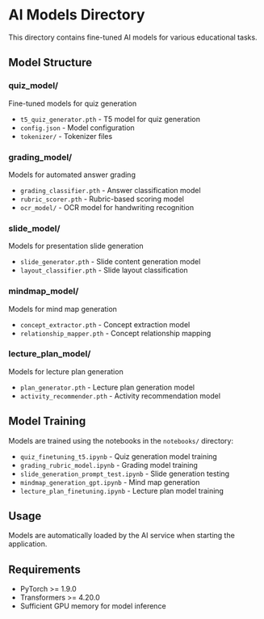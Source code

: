 # AI Models Directory

This directory contains fine-tuned AI models for various educational tasks.

## Model Structure

### quiz_model/
Fine-tuned models for quiz generation
- `t5_quiz_generator.pth` - T5 model for quiz generation
- `config.json` - Model configuration
- `tokenizer/` - Tokenizer files

### grading_model/
Models for automated answer grading
- `grading_classifier.pth` - Answer classification model
- `rubric_scorer.pth` - Rubric-based scoring model
- `ocr_model/` - OCR model for handwriting recognition

### slide_model/
Models for presentation slide generation
- `slide_generator.pth` - Slide content generation model
- `layout_classifier.pth` - Slide layout classification

### mindmap_model/
Models for mind map generation
- `concept_extractor.pth` - Concept extraction model
- `relationship_mapper.pth` - Concept relationship mapping

### lecture_plan_model/
Models for lecture plan generation
- `plan_generator.pth` - Lecture plan generation model
- `activity_recommender.pth` - Activity recommendation model

## Model Training

Models are trained using the notebooks in the `notebooks/` directory:
- `quiz_finetuning_t5.ipynb` - Quiz generation model training
- `grading_rubric_model.ipynb` - Grading model training
- `slide_generation_prompt_test.ipynb` - Slide generation testing
- `mindmap_generation_gpt.ipynb` - Mind map generation
- `lecture_plan_finetuning.ipynb` - Lecture plan model training

## Usage

Models are automatically loaded by the AI service when starting the application.

## Requirements

- PyTorch >= 1.9.0
- Transformers >= 4.20.0
- Sufficient GPU memory for model inference